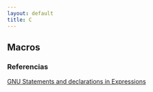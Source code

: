 ```yaml
---
layout: default
title: C
---
```


## Macros


### Referencias

[GNU Statements and declarations in Expressions][gnu-st-expr]

[gnu-st-expr]: https://gcc.gnu.org/onlinedocs/gcc/Statement-Exprs.html

